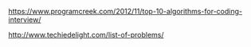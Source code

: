 https://www.programcreek.com/2012/11/top-10-algorithms-for-coding-interview/

http://www.techiedelight.com/list-of-problems/
